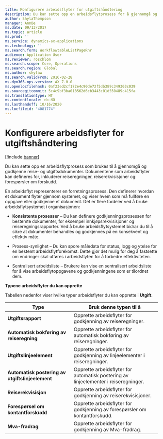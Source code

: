 ```yaml
---
title: Konfigurere arbeidsflyter for utgiftshåndtering
description: Du kan sette opp en arbeidsflytprosess for å gjennomgå og godkjenne reise- og utgiftsdokumenter.
author: ShylaThompson
manager: AnnBe
ms.date: 09/13/2017
ms.topic: article
ms.prod: ''
ms.service: dynamics-ax-applications
ms.technology: ''
ms.search.form: WorkflowtableListPageRnr
audience: Application User
ms.reviewer: roschlom
ms.search.scope: Core, Operations
ms.search.region: Global
ms.author: shylaw
ms.search.validFrom: 2016-02-28
ms.dyn365.ops.version: AX 7.0.0
ms.openlocfilehash: 0af23ed2cf172e4c90de72f5db389c349303c039
ms.sourcegitcommit: 5c4c9bf3ba018562d6cb3443c01d550489c415fa
ms.translationtype: HT
ms.contentlocale: nb-NO
ms.lasthandoff: 10/16/2020
ms.locfileid: "4081774"
---
```

# <a name="set-up-expense-management-workflows"></a>Konfigurere arbeidsflyter for utgiftshåndtering

[!include [banner](../includes/banner.md)]

Du kan sette opp en arbeidsflytprosess som brukes til å gjennomgå og godkjenne reise- og utgiftsdokumenter. Dokumentene som arbeidsflyter kan defineres for, inkluderer reiseregninger, reiserekvisisjoner og forespørsler om forskudd.

En arbeidsflyt representerer en forretningsprosess. Den definerer hvordan et dokument flyter gjennom systemet, og viser hvem som må fullføre en oppgave eller godkjenne et dokument. Det er flere fordeler ved å bruke arbeidsflytsystemet i organisasjonen:

-   **Konsistente prosesser** – Du kan definere godkjenningsprosessen for bestemte dokumenter, for eksempel innkjøpsrekvisisjoner og reiseregningsrapporter. Ved å bruke arbeidsflytsystemet bidrar du til å sikre at dokumenter behandles og godkjennes på en konsekvent og effektiv måte.

-   Prosess-synlighet – Du kan spore måledata for status, logg og ytelse for en bestemt arbeidsflytforekomst. Dette gjør det mulig for deg å fastsette om endringer skal utføres i arbeidsflyten for å forbedre effektiviteten.

-   Sentralisert arbeidsliste – Brukere kan vise en sentralisert arbeidsliste for å vise arbeidsflytoppgavene og godkjenningene som er tilordnet dem. 

**Typene arbeidsflyter du kan opprette**

Tabellen nedenfor viser hvilke typer arbeidsflyter du kan opprette i **Utgift**.


|              <strong>Type</strong>              |                   <strong>Bruk denne typen til å</strong>                   |
|-------------------------------------------------|-----------------------------------------------------------------------|
|         <strong>Utgiftsrapport</strong>         |            Opprette arbeidsflyter for godkjenning av reiseregninger.             |
|  <strong>Automatisk bokføring av reiseregning</strong>   |        Opprette arbeidsflyter for automatisk bokføring av reiseregninger.        |
|       <strong>Utgiftslinjeelement</strong>        |     Opprette arbeidsflyter for godkjenning av linjeelementer i reiseregninger.      |
| <strong>Automatisk postering av utgiftslinjeelement</strong> | Opprette arbeidsflyter for automatisk postering av linjeelementer i reiseregninger. |
|       <strong>Reiserekvisisjon</strong>       |          Opprette arbeidsflyter for godkjenning av reiserekvisisjoner.           |
|      <strong>Forespørsel om kontantforskudd</strong>      |         Opprette arbeidsflyter for godkjenning av forespørsler om kontantforskudd.          |
|        <strong>Mva-fradrag</strong>        | Opprette arbeidsflyter for godkjenning av Mva-fradrag.  |

